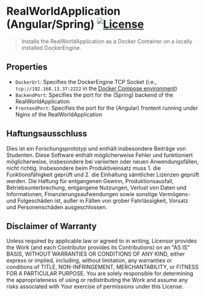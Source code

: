 # RealWorldApplication (Angular/Spring) [![License](https://img.shields.io/badge/License-Apache%202.0-blue.svg)](https://opensource.org/licenses/Apache-2.0)

> Installs the RealWorldApplication as a Docker Container on a locally installed DockerEngine.

## Properties

- `DockerUrl`: Specifies the DockerEngine TCP Socket (i.e., `tcp://192.168.13.37:2222` in
  the [Docker Compose environment](https://github.com/OpenTOSCA/opentosca-docker))
- `BackendPort`: Specifies the port for the (Spring) backend of the RealWorldApplication
- `FrontendPort`: Specifies the port for the (Angular) frontent running under Nginx of the RealWorldApplication

## Haftungsausschluss

Dies ist ein Forschungsprototyp und enthält insbesondere Beiträge von Studenten. Diese Software enthält möglicherweise
Fehler und funktioniert möglicherweise, insbesondere bei variierten oder neuen Anwendungsfällen, nicht richtig.
Insbesondere beim Produktiveinsatz muss 1. die Funktionsfähigkeit geprüft und 2. die Einhaltung sämtlicher Lizenzen
geprüft werden. Die Haftung für entgangenen Gewinn, Produktionsausfall, Betriebsunterbrechung, entgangene Nutzungen,
Verlust von Daten und Informationen, Finanzierungsaufwendungen sowie sonstige Vermögens- und Folgeschäden ist, außer in
Fällen von grober Fahrlässigkeit, Vorsatz und Personenschäden ausgeschlossen.

## Disclaimer of Warranty

Unless required by applicable law or agreed to in writing, Licensor provides the Work (and each Contributor provides its
Contributions) on an "AS IS" BASIS, WITHOUT WARRANTIES OR CONDITIONS OF ANY KIND, either express or implied, including,
without limitation, any warranties or conditions of TITLE, NON-INFRINGEMENT, MERCHANTABILITY, or FITNESS FOR A
PARTICULAR PURPOSE. You are solely responsible for determining the appropriateness of using or redistributing the Work
and assume any risks associated with Your exercise of permissions under this License.
